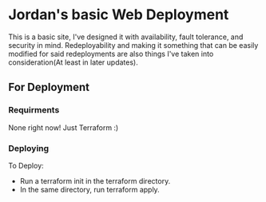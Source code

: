 # Jordan's basic Web Deployment

This is a basic site, I've designed it with availability, fault tolerance, and security in mind. Redeployability and making it something that can be easily modified for said redeployments are also things I've taken into consideration(At least in later updates).

## For Deployment

### Requirments

None right now! Just Terraform :)

### Deploying
To Deploy:
- Run a terraform init in the terraform directory.
- In the same directory, run terraform apply.
